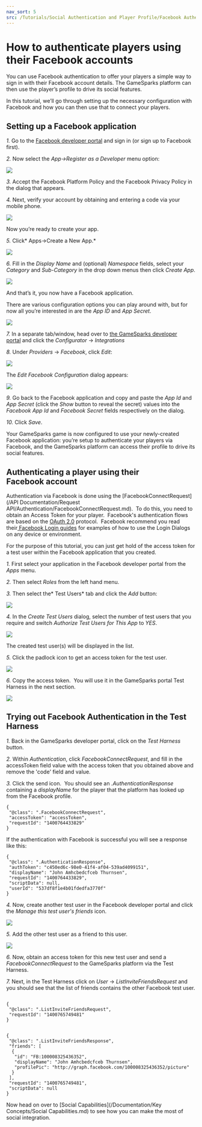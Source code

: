 ```yaml
---
nav_sort: 5
src: /Tutorials/Social Authentication and Player Profile/Facebook Authentication.md
---
```


# How to authenticate players using their Facebook accounts

You can use Facebook authentication to offer your players a simple way to sign in with their Facebook account details. The GameSparks platform can then use the player’s profile to drive its social features.

In this tutorial, we’ll go through setting up the necessary configuration with Facebook and how you can then use that to connect your players.

## Setting up a Facebook application

*1.* Go to the [Facebook developer portal](https://developers.facebook.com/) and sign in (or sign up to Facebook first).

*2.* Now select the *App->Register as a Developer* menu option:

![](img/AuthFB/1.png)

*3.* Accept the Facebook Platform Policy and the Facebook Privacy Policy in the dialog that appears.

*4.* Next, verify your account by obtaining and entering a code via your mobile phone.

![](img/AuthFB/2.png)

Now you’re ready to create your app.

*5.* Click* Apps->Create a New App.*

![](img/AuthFB/3.png)

*6.* Fill in the *Display Name* and (optional) *Namespace* fields, select your *Category* and *Sub-Category* in the drop down menus then click *Create App*.

![](img/AuthFB/4.png)

And that’s it, you now have a Facebook application.

There are various configuration options you can play around with, but for now all you’re interested in are the *App ID* and *App Secret*.

![](img/AuthFB/5.png)

*7.* In a separate tab/window, head over to [the GameSparks developer portal](https://portal.gamesparks.net/) and click the *Configurator* -> *Integrations*

*8.* Under *Providers* -> *Facebook*, click *Edit*:

![](img/AuthFB/13.png)

The *Edit Facebook Configuration* dialog appears:

![](img/AuthFB/14.png)


*9.* Go back to the Facebook application and copy and paste the *App Id* and *App Secret* (click the *Show* button to reveal the secret) values into the *Facebook App Id* and *Facebook Secret* fields respectively on the dialog.

*10.* Click *Save*.

Your GameSparks game is now configured to use your newly-created Facebook application: you’re setup to authenticate your players via Facebook, and the GameSparks platform can access their profile to drive its social features.

## Authenticating a player using their Facebook account

Authentication via Facebook is done using the [FacebookConnectRequest](/API Documentation/Request API/Authentication/FacebookConnectRequest.md).  To do this, you need to obtain an Access Token for your player.  Facebook's authentication flows are based on the [OAuth 2.0](http://tools.ietf.org/html/draft-ietf-oauth-v2) protocol.  Facebook recommend you read their[ Facebook Login guides](https://developers.facebook.com/docs/facebook-login/) for examples of how to use the Login Dialogs on any device or environment.

For the purpose of this tutorial, you can just get hold of the access token for a test user within the Facebook application that you created.

*1.* First select your application in the Facebook developer portal from the *Apps* menu.

*2.* Then select *Roles* from the left hand menu.

*3.* Then select the* Test Users* tab and click the *Add* button:

![](img/AuthFB/7.png)

*4.* In the *Create Test Users* dialog, select the number of test users that you require and switch *Authorize Test Users for This App* to *YES*.

![](img/AuthFB/8.png)

The created test user(s) will be displayed in the list.

*5.* Click the padlock icon to get an access token for the test user.

![](img/AuthFB/9.png)

*6.* Copy the access token.  You will use it in the GameSparks portal Test Harness in the next section.

![](img/AuthFB/10.png)

## Trying out Facebook Authentication in the Test Harness

*1.* Back in the GameSparks developer portal, click on the *Test Harness* button.

*2.* Within *Authentication*, click *FacebookConnectRequest*, and fill in the accessToken field value with the access token that you obtained above and remove the 'code' field and value.

*3.* Click the send icon.  You should see an *.AuthenticationResponse* containing a *displayName* for the player that the platform has looked up from the Facebook profile.

```    
{
 "@class": ".FacebookConnectRequest",
 "accessToken": "accessToken",
 "requestId": "1400764433829"
}
```  

If the authentication with Facebook is successful you will see a response like this:

```    
{
 "@class": ".AuthenticationResponse",
 "authToken": "c450ed6c-98e0-41f4-af04-539ad4099151",
 "displayName": "John Amhcbedcfceb Thurnsen",
 "requestId": "1400764433829",
 "scriptData": null,
 "userId": "537df8f1e4b01fdedfa3770f"
}

```

*4.* Now, create another test user in the Facebook developer portal and click the *Manage this test user's friends* icon.

![](img/AuthFB/11.png)

*5.* Add the other test user as a friend to this user.

![](img/AuthFB/12.png)

*6.* Now, obtain an access token for this new test user and send a *FacebookConnectRequest* to the GameSparks platform via the Test Harness.

*7.* Next, in the Test Harness click on *User* -> *ListInviteFriendsRequest* and you should see that the list of friends contains the other Facebook test user.

```

{
 "@class": ".ListInviteFriendsRequest",
 "requestId": "1400765749481"
}

```

```

{
 "@class": ".ListInviteFriendsResponse",
 "friends": [
  {
   "id": "FB:100008325436352",
   "displayName": "John Amhcbedcfceb Thurnsen",
   "profilePic": "http://graph.facebook.com/100008325436352/picture"
  }
 ],
 "requestId": "1400765749481",
 "scriptData": null
}

```

Now head on over to [Social Capabilities](/Documentation/Key Concepts/Social Capabilities.md) to see how you can make the most of social integration.
